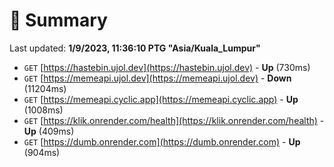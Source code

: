 # 📖 Summary
Last updated: **1/9/2023, 11:36:10 PTG "Asia/Kuala_Lumpur"**

- `GET` [https://hastebin.ujol.dev](https://hastebin.ujol.dev) - **Up** (730ms)
- `GET` [https://memeapi.ujol.dev](https://memeapi.ujol.dev) - **Down** (11204ms)
- `GET` [https://memeapi.cyclic.app](https://memeapi.cyclic.app) - **Up** (1008ms)
- `GET` [https://klik.onrender.com/health](https://klik.onrender.com/health) - **Up** (409ms)
- `GET` [https://dumb.onrender.com](https://dumb.onrender.com) - **Up** (904ms)
